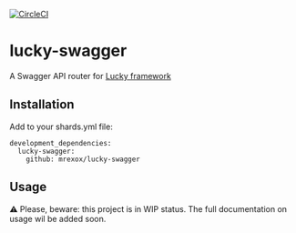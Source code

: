 [![CircleCI](https://circleci.com/gh/mrexox/lucky-swagger.svg?style=svg)](https://circleci.com/gh/mrexox/lucky-swagger)

# lucky-swagger

A Swagger API router for [Lucky framework](https://github.com/luckyframework/lucky)

## Installation

Add to your shards.yml file:

```
development_dependencies:
  lucky-swagger:
    github: mrexox/lucky-swagger
```

## Usage

⚠️ Please, beware: this project is in WIP status. The full documentation on usage wil be added soon.
